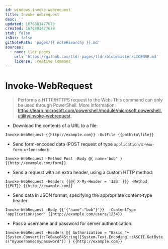 ```yaml
---
id: windows.invoke-webrequest
title: Invoke Webrequest
desc: ''
updated: 1676881477679
created: 1676881477679
stub: false
isDir: false
gitNotePath: 'pages/{{ noteHiearchy }}.md'
sources:
  - name: tldr-pages
    url: 'https://github.com/tldr-pages/tldr/blob/master/LICENSE.md'
    license: Creative Commons
---
```

# Invoke-WebRequest

> Performs a HTTP/HTTPS request to the Web.
> This command can only be used through PowerShell.
> More information: <https://learn.microsoft.com/powershell/module/microsoft.powershell.utility/invoke-webrequest>.

- Download the contents of a URL to a file:

`Invoke-WebRequest {{http://example.com}} -OutFile {{path\to\file}}`

- Send form-encoded data (POST request of type `application/x-www-form-urlencoded`):

`Invoke-WebRequest -Method Post -Body @{ name='bob' } {{http://example.com/form}}`

- Send a request with an extra header, using a custom HTTP method:

`Invoke-WebRequest -Headers {{@{ X-My-Header = '123' }}} -Method {{PUT}} {{http://example.com}}`

- Send data in JSON format, specifying the appropriate content-type header:

`Invoke-WebRequest -Body {{'{"name":"bob"}'}}  -ContentType 'application/json' {{http://example.com/users/1234}}`

- Pass a username and password for server authentication:

`Invoke-WebRequest -Headers @{ Authorization = "Basic "+ [System.Convert]::ToBase64String([System.Text.Encoding]::ASCII.GetBytes("myusername:mypassword")) } {{http://example.com}}`

